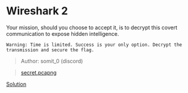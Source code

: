 # Wireshark 2

Your mission, should you choose to accept it, is to decrypt this covert communication to expose hidden intelligence.

    Warning: Time is limited. Success is your only option. Decrypt the transmission and secure the flag.
> Author: somit_0 (discord)

>[secret.pcapng](./secret.pcapng)

[Solution](./soln/)